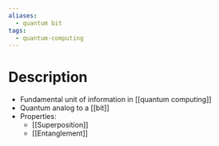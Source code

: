 ```yaml
---
aliases:
  - quantum bit
tags:
  - quantum-computing
---
```

# Description
- Fundamental unit of information in [[quantum computing]]
- Quantum analog to a [[bit]]
- Properties:
	- [[Superposition]]
	- [[Entanglement]]